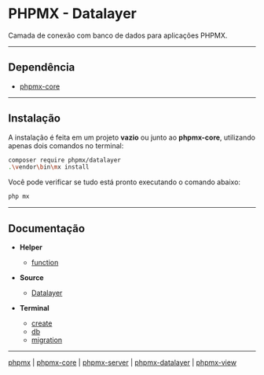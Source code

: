 # PHPMX - Datalayer

Camada de conexão com banco de dados para aplicações PHPMX.

---

## Dependência

- [phpmx-core](https://github.com/php-mx/phpmx-core)

---

## Instalação

A instalação é feita em um projeto **vazio** ou junto ao **phpmx-core**, utilizando apenas dois comandos no terminal:

```bash
composer require phpmx/datalayer
.\vendor\bin\mx install
```

Você pode verificar se tudo está pronto executando o comando abaixo:

```bash
php mx
```

---

## Documentação

- **Helper**

  - [function](./.doc/helper/function.md)

- **Source**

  - [Datalayer](./.doc/source/Assets.md)

- **Terminal**

  - [create](./.doc/terminal/create.md)
  - [db](./.doc/terminal/db.md)
  - [migration](./.doc/terminal/migration.md)

---

[phpmx](https://github.com/php-mx) | [phpmx-core](https://github.com/php-mx/phpmx-core) | [phpmx-server](https://github.com/php-mx/phpmx-server) | [phpmx-datalayer](https://github.com/php-mx/phpmx-datalayer) | [phpmx-view](https://github.com/php-mx/phpmx-view)
